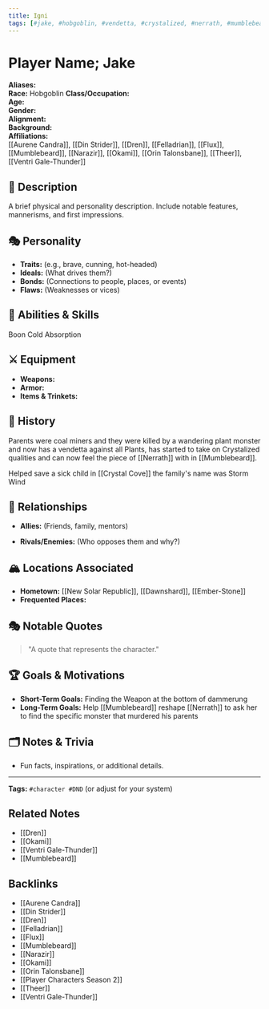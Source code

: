 ```yaml
---
title: Igni
tags: [#jake, #hobgoblin, #vendetta, #crystalized, #nerrath, #mumblebeard, #goals]
---
```


# Player Name; Jake

**Aliases:**  
**Race:**  Hobgoblin
**Class/Occupation:**  
**Age:**  
**Gender:**  
**Alignment:**  
**Background:**  
**Affiliations:**  
[[Aurene Candra]], [[Din Strider]], [[Dren]], [[Felladrian]], [[Flux]], [[Mumblebeard]], [[Narazir]], [[Okami]], [[Orin Talonsbane]], [[Theer]], [[Ventri Gale-Thunder]] 
## 📝 Description  
A brief physical and personality description. Include notable features, mannerisms, and first impressions.

## 🎭 Personality  
- **Traits:** (e.g., brave, cunning, hot-headed)  
- **Ideals:** (What drives them?)  
- **Bonds:** (Connections to people, places, or events)  
- **Flaws:** (Weaknesses or vices)  

## 🏹 Abilities & Skills  
Boon Cold Absorption
## ⚔️ Equipment  
- **Weapons:**  
- **Armor:**  
- **Items & Trinkets:**  

## 📖 History  
Parents were coal miners and they were killed by a wandering plant monster and now has a vendetta against all Plants, has started to take on Crystalized  qualities and can now feel the piece of [[Nerrath]] with in [[Mumblebeard]].

Helped save a sick child in [[Crystal Cove]] the family's name was Storm Wind

## 🧩 Relationships  
- **Allies:** (Friends, family, mentors)  

- **Rivals/Enemies:** (Who opposes them and why?)  

## 🏔️ Locations Associated  
- **Hometown:**  [[New Solar Republic]], [[Dawnshard]], [[Ember-Stone]]
- **Frequented Places:**  

## 🎭 Notable Quotes  
> "A quote that represents the character."

## 🏆 Goals & Motivations  
- **Short-Term Goals:**  Finding the Weapon at the bottom of dammerung
- **Long-Term Goals:**  Help [[Mumblebeard]] reshape [[Nerrath]] to  ask her to find the specific monster that murdered his parents

## 🗂️ Notes & Trivia  
- Fun facts, inspirations, or additional details.  

---
**Tags:** `#character #DND` (or adjust for your system)  


## Related Notes
- [[Dren]]
- [[Okami]]
- [[Ventri Gale-Thunder]]
- [[Mumblebeard]]

## Backlinks
- [[Aurene Candra]]
- [[Din Strider]]
- [[Dren]]
- [[Felladrian]]
- [[Flux]]
- [[Mumblebeard]]
- [[Narazir]]
- [[Okami]]
- [[Orin Talonsbane]]
- [[Player Characters Season 2]]
- [[Theer]]
- [[Ventri Gale-Thunder]]